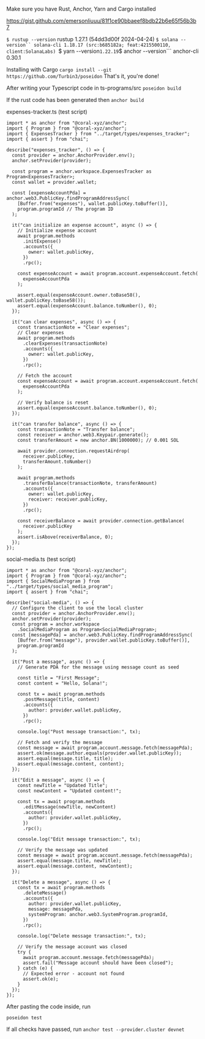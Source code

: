 Make sure you have Rust, Anchor, Yarn and Cargo installed

https://gist.github.com/emersonliuuu/81f1ce90bbaeef8bdb22b6e65f56b3b7

```$ rustup --version```
rustup 1.27.1 (54dd3d00f 2024-04-24)
```$ solana --version``
solana-cli 1.18.17 (src:b685182a; feat:4215500110, client:SolanaLabs)
```$ yarn --version```
1.22.19
```$ anchor --version```
anchor-cli 0.30.1


Installing with Cargo
```cargo install --git  https://github.com/Turbin3/poseidon```
That's it, you're done!


After writing your Typescript code in ts-programs/src
``` poseidon build ```

If the rust code has been generated then
``` anchor build ```


expenses-tracker.ts (test script)

```
import * as anchor from "@coral-xyz/anchor";
import { Program } from "@coral-xyz/anchor";
import { ExpensesTracker } from "../target/types/expenses_tracker";
import { assert } from "chai";

describe("expenses_tracker", () => {
  const provider = anchor.AnchorProvider.env();
  anchor.setProvider(provider);

  const program = anchor.workspace.ExpensesTracker as Program<ExpensesTracker>;
  const wallet = provider.wallet;

  const [expenseAccountPda] = anchor.web3.PublicKey.findProgramAddressSync(
    [Buffer.from("expenses"), wallet.publicKey.toBuffer()],
    program.programId // The program ID
  );

  it("can initialize an expense account", async () => {
    // Initialize expense account
    await program.methods
      .initExpense()
      .accounts({
        owner: wallet.publicKey,
      })
      .rpc();

    const expenseAccount = await program.account.expenseAccount.fetch(
      expenseAccountPda
    );

    assert.equal(expenseAccount.owner.toBase58(), wallet.publicKey.toBase58());
    assert.equal(expenseAccount.balance.toNumber(), 0);
  });

  it("can clear expenses", async () => {
    const transactionNote = "Clear expenses";
    // Clear expenses
    await program.methods
      .clearExpenses(transactionNote)
      .accounts({
        owner: wallet.publicKey,
      })
      .rpc();

    // Fetch the account
    const expenseAccount = await program.account.expenseAccount.fetch(
      expenseAccountPda
    );

    // Verify balance is reset
    assert.equal(expenseAccount.balance.toNumber(), 0);
  });

  it("can transfer balance", async () => {
    const transactionNote = "Transfer balance";
    const receiver = anchor.web3.Keypair.generate();
    const transferAmount = new anchor.BN(1000000); // 0.001 SOL

    await provider.connection.requestAirdrop(
      receiver.publicKey,
      transferAmount.toNumber()
    );

    await program.methods
      .transferBalance(transactionNote, transferAmount)
      .accounts({
        owner: wallet.publicKey,
        receiver: receiver.publicKey,
      })
      .rpc();

    const receiverBalance = await provider.connection.getBalance(
      receiver.publicKey
    );
    assert.isAbove(receiverBalance, 0);
  });
});
```


social-media.ts (test script)
```
import * as anchor from "@coral-xyz/anchor";
import { Program } from "@coral-xyz/anchor";
import { SocialMediaProgram } from "../target/types/social_media_program";
import { assert } from "chai";

describe("social-media", () => {
  // Configure the client to use the local cluster
  const provider = anchor.AnchorProvider.env();
  anchor.setProvider(provider);
  const program = anchor.workspace
    .SocialMediaProgram as Program<SocialMediaProgram>;
  const [messagePda] = anchor.web3.PublicKey.findProgramAddressSync(
    [Buffer.from("message"), provider.wallet.publicKey.toBuffer()],
    program.programId
  );

  it("Post a message", async () => {
    // Generate PDA for the message using message count as seed

    const title = "First Message";
    const content = "Hello, Solana!";

    const tx = await program.methods
      .postMessage(title, content)
      .accounts({
        author: provider.wallet.publicKey,
      })
      .rpc();

    console.log("Post message transaction:", tx);

    // Fetch and verify the message
    const message = await program.account.message.fetch(messagePda);
    assert.ok(message.author.equals(provider.wallet.publicKey));
    assert.equal(message.title, title);
    assert.equal(message.content, content);
  });

  it("Edit a message", async () => {
    const newTitle = "Updated Title";
    const newContent = "Updated content!";

    const tx = await program.methods
      .editMessage(newTitle, newContent)
      .accounts({
        author: provider.wallet.publicKey,
      })
      .rpc();

    console.log("Edit message transaction:", tx);

    // Verify the message was updated
    const message = await program.account.message.fetch(messagePda);
    assert.equal(message.title, newTitle);
    assert.equal(message.content, newContent);
  });

  it("Delete a message", async () => {
    const tx = await program.methods
      .deleteMessage()
      .accounts({
        author: provider.wallet.publicKey,
        message: messagePda,
        systemProgram: anchor.web3.SystemProgram.programId,
      })
      .rpc();

    console.log("Delete message transaction:", tx);

    // Verify the message account was closed
    try {
      await program.account.message.fetch(messagePda);
      assert.fail("Message account should have been closed");
    } catch (e) {
      // Expected error - account not found
      assert.ok(e);
    }
  });
});
```

After pasting the code inside, run

``` poseidon test ```

If all checks have passed, run
``` anchor test --provider.cluster devnet ```

